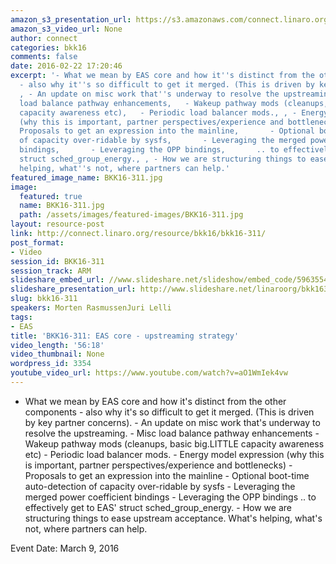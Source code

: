 ```yaml
---
amazon_s3_presentation_url: https://s3.amazonaws.com/connect.linaro.org/bkk16/Presentations/Wednesday/BKK16-311.pdf
amazon_s3_video_url: None
author: connect
categories: bkk16
comments: false
date: 2016-02-22 17:20:46
excerpt: '- What we mean by EAS core and how it''s distinct from the other components
  - also why it''s so difficult to get it merged. (This is driven by key partner concerns).,
  , - An update on misc work that''s underway to resolve the upstreaming.,   - Misc
  load balance pathway enhancements,   - Wakeup pathway mods (cleanups, basic big.LITTLE
  capacity awareness etc),   - Periodic load balancer mods., , - Energy model expression
  (why this is important, partner perspectives/experience and bottlenecks),     -
  Proposals to get an expression into the mainline,       - Optional boot-time auto-detection
  of capacity over-ridable by sysfs,       - Leveraging the merged power coefficient
  bindings,       - Leveraging the OPP bindings,       .. to effectively get to EAS''
  struct sched_group_energy., , - How we are structuring things to ease upstream acceptance.  What''s
  helping, what''s not, where partners can help.'
featured_image_name: BKK16-311.jpg
image:
  featured: true
  name: BKK16-311.jpg
  path: /assets/images/featured-images/BKK16-311.jpg
layout: resource-post
link: http://connect.linaro.org/resource/bkk16/bkk16-311/
post_format:
- Video
session_id: BKK16-311
session_track: ARM
slideshare_embed_url: //www.slideshare.net/slideshow/embed_code/59635545
slideshare_presentation_url: http://www.slideshare.net/linaroorg/bkk16311-eas-upstream-stategy
slug: bkk16-311
speakers: Morten RasmussenJuri Lelli
tags:
- EAS
title: 'BKK16-311: EAS core - upstreaming strategy'
video_length: '56:18'
video_thumbnail: None
wordpress_id: 3354
youtube_video_url: https://www.youtube.com/watch?v=aO1WmIek4vw
---
```


- What we mean by EAS core and how it's distinct from the other components - also why it's so difficult to get it merged. (This is driven by key partner concerns). - An update on misc work that's underway to resolve the upstreaming. - Misc load balance pathway enhancements - Wakeup pathway mods (cleanups, basic big.LITTLE capacity awareness etc) - Periodic load balancer mods. - Energy model expression (why this is important, partner perspectives/experience and bottlenecks) - Proposals to get an expression into the mainline - Optional boot-time auto-detection of capacity over-ridable by sysfs - Leveraging the merged power coefficient bindings - Leveraging the OPP bindings .. to effectively get to EAS' struct sched_group_energy. - How we are structuring things to ease upstream acceptance. What's helping, what's not, where partners can help.

Event Date: March 9, 2016